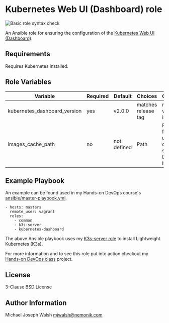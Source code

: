 # Kubernetes Web UI (Dashboard) role

![Basic role syntax check](https://github.com/nemonik/kubernetes-dashboard/workflows/Basic%20role%20syntax%20check/badge.svg)

An Ansible role for ensuring the configuration of the [Kubernetes Web UI (Dashboard)](https://metallb.universe.tf/).

## Requirements

Requires Kubernetes installed.

## Role Variables

| Variable                     | Required | Default               | Choices             | Comments                                         |
|------------------------------|----------|-----------------------|---------------------|--------------------------------------------------|
| kubernetes_dashboard_version | yes      | v2.0.0                | matches release tag | metallb version to install                       |
| images_cache_path            | no       | not defined           | Path                | Path to folder used to cache saved Docker images |

## Example Playbook

An example can be found used in my Hands-on DevOps course's [ansible/master-playbook.yml](https://github.com/nemonik/hands-on-DevOps/blob/master/ansible/master-playbook.yml).

```
- hosts: masters
  remote_user: vagrant
  roles:
    - common
    - k3s-server
    - kubernetes-dashboard
```

The above Ansible playbook uses my [K3s-server role](https://github.com/nemonik/k3s-server-role) to install Lightweight Kubernetes (K3s).

For more information and to see this role put into action checkout my [Hands-on DevOps class](https://github.com/nemonik/hands-on-DevOps) project.

## License

3-Clause BSD License

## Author Information

Michael Joseph Walsh <mjwalsh@nemonik.com>
